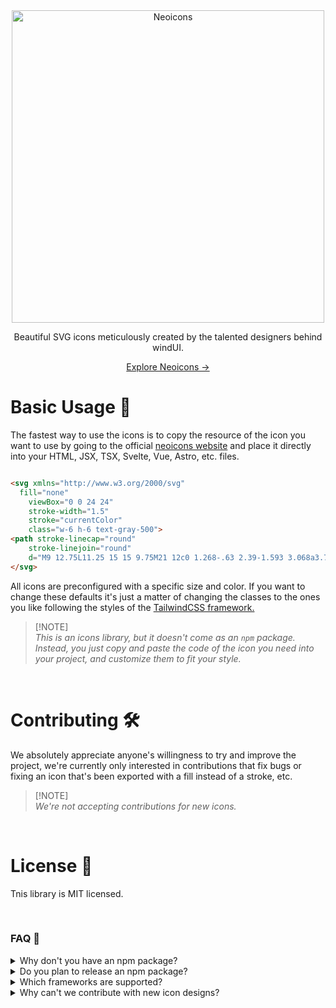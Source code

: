 <div align='center'>
	<a href='https://neoicons.windui.org' target='_blank'>
		<picture>
  	  <source media="(prefers-color-scheme: dark)" srcset="https://raw.githubusercontent.com/Boxode/neoicons/main/public/svg/neoicons_white.svg">
  	  <source media="(prefers-color-scheme: light)" srcset="https://raw.githubusercontent.com/Boxode/neoicons/main/public/svg/neoicons_logo.svg">
  	  <Image alt="Neoicons" src="https://raw.githubusercontent.com/Boxode/neoicons/main/public/svg/neoicons_white.svg" width="500" style="max-width: 100%;">
    </picture>
	</a>
</div>
<div align='center'>
  <p>Beautiful SVG icons meticulously created by the talented designers behind windUI.</p>
  <a href='https://neoicons.windui.org' target='_blank'>Explore Neoicons →</a>
</div>
<div>
  <h1>Basic Usage 🚀</h1>
	<p>The fastest way to use the icons is to copy the resource of the icon you want to use by going to the official <a href='https://neoicons.windui.org/'>neoicons website</a> and place it directly into your HTML, JSX, TSX, Svelte, Vue, Astro, etc. files.</p>
</div>

```html

<svg xmlns="http://www.w3.org/2000/svg"
  fill="none"
	viewBox="0 0 24 24"
	stroke-width="1.5"
	stroke="currentColor"
	class="w-6 h-6 text-gray-500">
<path stroke-linecap="round"
	stroke-linejoin="round"
	d="M9 12.75L11.25 15 15 9.75M21 12c0 1.268-.63 2.39-1.593 3.068a3.745 3.745 0 01-1.043 3.296 3.745 3.745 0 01-3.296 1.043A3.745 3.745 0 0112 21c-1.268 0-2.39-.63-3.068-1.593a3.746 3.746 0 01-3.296-1.043 3.745 3.745 0 01-1.043-3.296A3.745 3.745 0 013 12c0-1.268.63-2.39 1.593-3.068a3.745 3.745 0 011.043-3.296 3.746 3.746 0 013.296-1.043A3.746 3.746 0 0112 3c1.268 0 2.39.63 3.068 1.593a3.746 3.746 0 013.296 1.043 3.746 3.746 0 011.043 3.296A3.745 3.745 0 0121 12z" />
</svg>


```

<p>All icons are preconfigured with a specific size and color. If you want to change these defaults it's just a matter of changing the classes to the ones you like following the styles of the <a href='https://tailwindcss.com'>TailwindCSS framework.</a></p>

> [!NOTE]\
> _This is an icons library, but it doesn't come as an `npm` package. Instead, you just copy and paste the code of the icon you need into your project, and customize them to fit your style._

<br />

# Contributing 🛠

We absolutely appreciate anyone's willingness to try and improve the project, we're currently only interested in contributions that fix bugs or fixing an icon that's been exported with a fill instead of a stroke, etc.

>[!NOTE]\
>_We're not accepting contributions for new icons._

<br />

# License 📜

Tnis library is MIT licensed.

<br />

### FAQ 💭

<details>
	<summary>Why don't you have an npm package?</summary>
	Because it is only intended for the icon to be easily copied without the need to import dependencies that are not totally necessary.
</details>
<details>
	<summary>Do you plan to release an npm package?</summary>
	No. We haven't plans to publish it as an npm package.
</details>
<details>
	<summary>Which frameworks are supported?</summary>
	It is supported in your vanilla HTML projects, as well as the frontend framework of your choice.
</details>
<details>
	<summary>Why can't we contribute with new icon designs?</summary>
	Because we have specific rules for designing an icon, but you can comment in the discussion section if you want a specific icon design or if you think one or more are needed.
</details>
